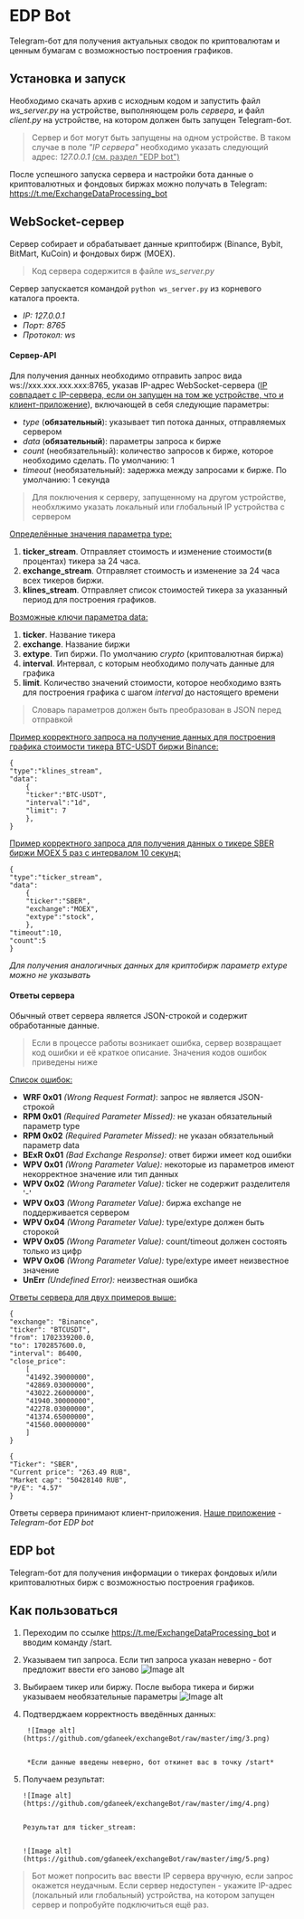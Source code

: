 
# EDP Bot #
Telegram-бот для получения актуальных сводок по криптовалютам и ценным бумагам с возможностью построения графиков. <br>

## Установка и запуск ##

Необходимо скачать архив с исходным кодом и запустить файл *ws_server.py* на устройстве, выполняющем роль *сервера*, и файл *client.py* на устройстве, на котором должен быть запущен Telegram-бот. 

> Сервер и бот могут быть запущены на одном устройстве. В таком случае в поле *"IP сервера"* необходимо указать следующий адрес: *127.0.0.1* <u>(см. раздел "EDP bot")</u>

После успешного запуска сервера и настройки бота данные о криптовалютных и фондовых биржах можно получать в Telegram: https://t.me/ExchangeDataProcessing_bot

## WebSocket-сервер ##

Сервер собирает и обрабатывает данные криптобирж (Binance, Bybit, BitMart, KuCoin)  и фондовых бирж (MOEX). 

> Код сервера содержится в файле *ws_server.py*

Сервер запускается командой `python ws_server.py` из корневого каталога проекта.

+ *IP: 127.0.0.1*
+ *Порт: 8765*
+ *Протокол: ws*

#### Сервер-API ####

Для получения данных необходимо отправить запрос вида ws://xxx.xxx.xxx.xxx:8765, указав IP-адрес WebSocket-сервера (<u>IP совпадает с IP-сервера, если он запущен на том же устройстве, что и клиент-приложение</u>), включающей в себя следующие параметры:

+ *type* (**обязательный**): указывает тип потока данных, отправляемых сервером 
+ *data* (**обязательный**): параметры запроса к бирже
+ *count* (необязательный): количество запросов к бирже, которое необходимо сделать. По умолчанию: 1
+ *timeout* (необязательный): задержка между запросами к бирже. По умолчанию: 1 секунда

> Для поключения к серверу, запущенному на другом устройстве, необхлжимо указать локальный или глобальный IP устройства с сервером

<u>Определённые значения параметра type:</u>
1. **ticker_stream**. Отправляет стоимость и изменение стоимости(в процентах) тикера за 24 часа.
2. **exchange_stream**. Отправляет стоимость и изменение за 24 часа всех тикеров биржи.
3. **klines_stream**. Отправляет список стоимостей тикера за указанный период для построения графиков. 

<u>Возможные ключи параметра data:</u>
1. **ticker**. Название тикера 
2. **exchange**. Название биржи
3. **extype**. Тип биржи. По умолчанию *crypto* (криптовалютная биржа)
4. **interval**. Интервал, с которым необходимо получать данные для графика
5. **limit**. Количество значений стоимости, которое необходимо взять для построения графика с шагом *interval* до настоящего времени

> Словарь параметров должен быть преобразован в JSON перед отправкой

<u>Пример корректного запроса на получение данных для построения графика стоимости тикера BTC-USDT биржи Binance:</u>

```
{
"type":"klines_stream",
"data":
    {
	"ticker":"BTC-USDT",
	"interval":"1d",
	"limit": 7
    },
}
```

<u>Пример корректного запроса для получения данных о тикере SBER биржи MOEX 5 раз с интервалом 10 секунд:</u>

```
{
"type":"ticker_stream",
"data":
    {
	"ticker":"SBER",
	"exchange":"MOEX",
	"extype":"stock",
    },
"timeout":10,
"count":5
}
```

*Для получения аналогичных данных для криптобирж параметр extype можно не указывать*

#### Ответы сервера ####

Обычный ответ сервера является JSON-строкой и содержит обработанные данные. 

> Если в процессе работы возникает ошибка, сервер возвращает код ошибки и её краткое описание. Значения кодов ошибок приведены ниже

<u>Список ошибок:</u>

+ **WRF 0x01** *(Wrong Request Format)*: запрос не является JSON-строкой
+ **RPM 0x01** *(Required Parameter Missed):* не указан обязательный параметр type
+ **RPM 0x02** *(Required Parameter Missed):* не указан обязательный параметр data
+ **BExR 0x01** *(Bad Exchange Response):* ответ биржи имеет код ошибки
+ **WPV 0x01** *(Wrong Parameter Value):* некоторые из параметров имеют некорректное значение или тип данных
+ **WPV 0x02** *(Wrong Parameter Value):* ticker не содержит разделителя '-'
+ **WPV 0x03** *(Wrong Parameter Value):* биржа exchange не поддерживается сервером
+ **WPV 0x04** *(Wrong Parameter Value):* type/extype должен быть сторокой
+ **WPV 0x05** *(Wrong Parameter Value):* count/timeout должен состоять только из цифр
+ **WPV 0x06** *(Wrong Parameter Value):* type/extype имеет неизвестное значение
+ **UnErr** *(Undefined Error):* неизвестная ошибка

<u>Ответы сервера для двух примеров выше:</u>

```
{
"exchange": "Binance", 
"ticker": "BTCUSDT", 
"from": 1702339200.0, 
"to": 1702857600.0, 
"interval": 86400, 
"close_price": 
	[
	"41492.39000000", 
	"42869.03000000", 
	"43022.26000000", 
	"41940.30000000", 
	"42278.03000000", 
	"41374.65000000", 
	"41560.00000000"
	]
}
```


```
{
"Ticker": "SBER", 
"Current price": "263.49 RUB", 
"Market cap": "50428140 RUB", 
"P/E": "4.57"
}
```

Ответы сервера принимают клиент-приложения. 
<u>Наше приложение</u> - *Telegram-бот EDP bot* 
## EDP bot ##
Telegram-бот для получения информации о тикерах фондовых и/или криптовалютных бирж с возможностью построения графиков.

## Как пользоваться ##

1. Переходим по ссылке https://t.me/ExchangeDataProcessing_bot и вводим команду /start.
2. Указываем тип запроса. Если тип запроса указан неверно - бот предложит ввести его заново
		![Image alt](https://github.com/gdaneek/exchangeBot/raw/master/img/1.png)

3. Выбираем тикер или биржу. После выбора тикера и биржи указываем необязательные параметры 
		![Image alt](https://github.com/gdaneek/exchangeBot/raw/master/img/2.png)

4. Подтверджаем корректность введённых данных:


		![Image alt](https://github.com/gdaneek/exchangeBot/raw/master/img/3.png)


		*Если данные введены неверно, бот откинет вас в точку /start*

5.  Получаем результат:


		![Image alt](https://github.com/gdaneek/exchangeBot/raw/master/img/4.png)


		Результат для ticker_stream:


		![Image alt](https://github.com/gdaneek/exchangeBot/raw/master/img/5.png)


> Бот может попросить вас ввести IP сервера вручную, если запрос окажется неудачным. Если сервер недоступен - укажите IP-адрес (локальный или глобальный) устройства, на котором запущен сервер и попробуйте подключиться ещё раз.